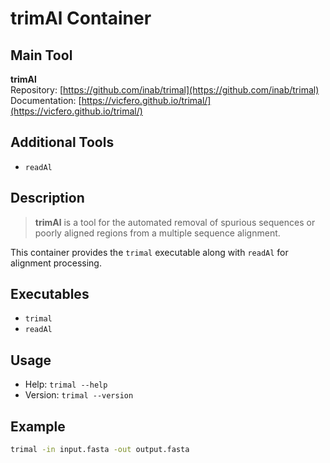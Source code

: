 # trimAl Container

## Main Tool
**trimAl**  
Repository: [https://github.com/inab/trimal](https://github.com/inab/trimal)  
Documentation: [https://vicfero.github.io/trimal/](https://vicfero.github.io/trimal/)

## Additional Tools
- `readAl`

## Description
> **trimAl** is a tool for the automated removal of spurious sequences or poorly aligned regions from a multiple sequence alignment.

This container provides the `trimal` executable along with `readAl` for alignment processing.

## Executables
- `trimal`
- `readAl`

## Usage
- Help: `trimal --help`
- Version: `trimal --version`

## Example
```bash
trimal -in input.fasta -out output.fasta

